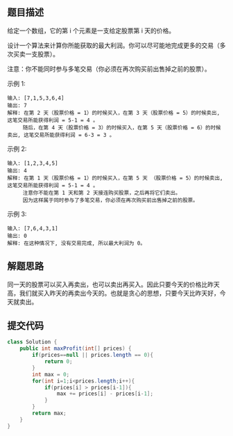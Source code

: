 ## 题目描述

给定一个数组，它的第 i 个元素是一支给定股票第 i 天的价格。

设计一个算法来计算你所能获取的最大利润。你可以尽可能地完成更多的交易（多次买卖一支股票）。

注意：你不能同时参与多笔交易（你必须在再次购买前出售掉之前的股票）。

示例 1:


```
输入: [7,1,5,3,6,4]
输出: 7
解释: 在第 2 天（股票价格 = 1）的时候买入，在第 3 天（股票价格 = 5）的时候卖出, 这笔交易所能获得利润 = 5-1 = 4 。
     随后，在第 4 天（股票价格 = 3）的时候买入，在第 5 天（股票价格 = 6）的时候卖出, 这笔交易所能获得利润 = 6-3 = 3 。
```

示例 2:


```
输入: [1,2,3,4,5]
输出: 4
解释: 在第 1 天（股票价格 = 1）的时候买入，在第 5 天 （股票价格 = 5）的时候卖出, 这笔交易所能获得利润 = 5-1 = 4 。
     注意你不能在第 1 天和第 2 天接连购买股票，之后再将它们卖出。
     因为这样属于同时参与了多笔交易，你必须在再次购买前出售掉之前的股票。
```

示例 3:


```
输入: [7,6,4,3,1]
输出: 0
解释: 在这种情况下, 没有交易完成, 所以最大利润为 0。
```



## 解题思路

同一天的股票可以买入再卖出，也可以卖出再买入。因此只要今天的价格比昨天高，我们就买入昨天的再卖出今天的。也就是贪心的思想，只要今天比昨天好，今天就卖出。

## 提交代码



```java
class Solution {
    public int maxProfit(int[] prices) {
        if(prices==null || prices.length == 0){
            return 0;
        }
        int max = 0;
        for(int i=1;i<prices.length;i++){
            if(prices[i] > prices[i-1]){
                max += prices[i] - prices[i-1];
            }
        }
        return max;
    }
}
```

